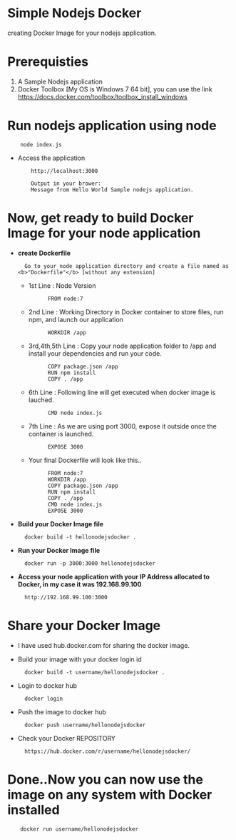 # Simple Nodejs Docker
creating Docker Image for your nodejs application.

# Prerequisties
  1. A Sample Nodejs application
  2. Docker Toolbox [My OS is Windows 7 64 bit], you can use the link https://docs.docker.com/toolbox/toolbox_install_windows

# Run nodejs application using node
		node index.js

* Access the application

          http://localhost:3000
          
          Output in your brower:
          Message from Hello World Sample nodejs application.

# Now, get ready to build Docker Image for your node application

* <b>create Dockerfile</b>

        Go to your node application directory and create a file named as <b>"Dockerfile"</b> [without any extension]

    * 1st Line : Node Version

                FROM node:7
    * 2nd Line : Working Directory in Docker container to store files, run npm, and launch our application

                WORKDIR /app
                
    * 3rd,4th,5th Line : Copy your node application folder to /app and install your dependencies and run your code.

                COPY package.json /app
                RUN npm install
                COPY . /app
                
    * 6th Line : Following line will get executed when docker image is lauched.
    
                CMD node index.js
                
    * 7th Line : As we are using port 3000, expose it outside once the container is launched.
    
                EXPOSE 3000
    
    * Your final Dockerfile will look like this..
    
                FROM node:7
                WORKDIR /app
                COPY package.json /app
                RUN npm install
                COPY . /app
                CMD node index.js
                EXPOSE 3000

* <b>Build your Docker Image file</b>

        docker build -t hellonodejsdocker .

* <b>Run your Docker Image file</b>

        docker run -p 3000:3000 hellonodejsdocker

* <b>Access your node application with your IP Address allocated to Docker, in my case it was 192.168.99.100</b>

        http://192.168.99.100:3000
        

# Share your Docker Image

* I have used hub.docker.com for sharing the docker image.
* Build your image with your docker login id
 
        docker build -t username/hellonodejsdocker .

* Login to docker hub

        docker login

* Push the image to docker hub

        docker push username/hellonodejsdocker
        
* Check your Docker REPOSITORY
 
        https://hub.docker.com/r/username/hellonodejsdocker/

# Done..Now you can now use the image on any system with Docker installed

        docker run username/hellonodejsdocker
